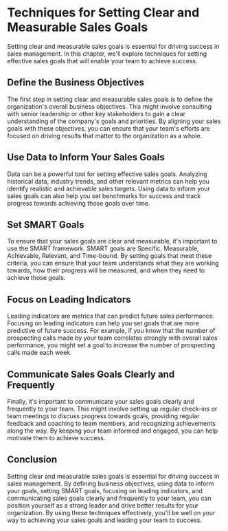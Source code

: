 Techniques for Setting Clear and Measurable Sales Goals
===========================================================================================================

Setting clear and measurable sales goals is essential for driving success in sales management. In this chapter, we'll explore techniques for setting effective sales goals that will enable your team to achieve success.

Define the Business Objectives
------------------------------

The first step in setting clear and measurable sales goals is to define the organization's overall business objectives. This might involve consulting with senior leadership or other key stakeholders to gain a clear understanding of the company's goals and priorities. By aligning your sales goals with these objectives, you can ensure that your team's efforts are focused on driving results that matter to the organization as a whole.

Use Data to Inform Your Sales Goals
-----------------------------------

Data can be a powerful tool for setting effective sales goals. Analyzing historical data, industry trends, and other relevant metrics can help you identify realistic and achievable sales targets. Using data to inform your sales goals can also help you set benchmarks for success and track progress towards achieving those goals over time.

Set SMART Goals
---------------

To ensure that your sales goals are clear and measurable, it's important to use the SMART framework. SMART goals are Specific, Measurable, Achievable, Relevant, and Time-bound. By setting goals that meet these criteria, you can ensure that your team understands what they are working towards, how their progress will be measured, and when they need to achieve those goals.

Focus on Leading Indicators
---------------------------

Leading indicators are metrics that can predict future sales performance. Focusing on leading indicators can help you set goals that are more predictive of future success. For example, if you know that the number of prospecting calls made by your team correlates strongly with overall sales performance, you might set a goal to increase the number of prospecting calls made each week.

Communicate Sales Goals Clearly and Frequently
----------------------------------------------

Finally, it's important to communicate your sales goals clearly and frequently to your team. This might involve setting up regular check-ins or team meetings to discuss progress towards goals, providing regular feedback and coaching to team members, and recognizing achievements along the way. By keeping your team informed and engaged, you can help motivate them to achieve success.

Conclusion
----------

Setting clear and measurable sales goals is essential for driving success in sales management. By defining business objectives, using data to inform your goals, setting SMART goals, focusing on leading indicators, and communicating sales goals clearly and frequently to your team, you can position yourself as a strong leader and drive better results for your organization. By using these techniques effectively, you'll be well on your way to achieving your sales goals and leading your team to success.
